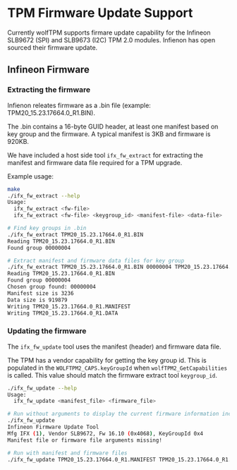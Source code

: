 # TPM Firmware Update Support

Currently wolfTPM supports firmare update capability for the Infineon SLB9672 (SPI) and SLB9673 (I2C) TPM 2.0 modules. Infienon has open sourced their firmware update.

## Infineon Firmware

### Extracting the firmware

Infienon releates firmware as a .bin file (example: TPM20_15.23.17664.0_R1.BIN).

The .bin contains a 16-byte GUID header, at least one manifest based on key group and the firmware. A typical manifest is 3KB and firmware is 920KB.

We have included a host side tool `ifx_fw_extract` for extracting the manifest and firmware data file required for a TPM upgrade.

Example usage:

```sh
make
./ifx_fw_extract --help
Usage:
  ifx_fw_extract <fw-file>
  ifx_fw_extract <fw-file> <keygroup_id> <manifest-file> <data-file>

# Find key groups in .bin
./ifx_fw_extract TPM20_15.23.17664.0_R1.BIN
Reading TPM20_15.23.17664.0_R1.BIN
Found group 00000004

# Extract manifest and firmware data files for key group
./ifx_fw_extract TPM20_15.23.17664.0_R1.BIN 00000004 TPM20_15.23.17664.0_R1.MANIFEST TPM20_15.23.17664.0_R1.DATA
Reading TPM20_15.23.17664.0_R1.BIN
Found group 00000004
Chosen group found: 00000004
Manifest size is 3236
Data size is 919879
Writing TPM20_15.23.17664.0_R1.MANIFEST
Writing TPM20_15.23.17664.0_R1.DATA
```

### Updating the firmware

The `ifx_fw_update` tool uses the manifest (header) and firmware data file.

The TPM has a vendor capability for getting the key group id. This is populated in the `WOLFTPM2_CAPS.keyGroupId` when `wolfTPM2_GetCapabilities` is called. This value should match the firmware extract tool `keygroup_id`.

```sh
./ifx_fw_update --help
Usage:
  ifx_fw_update <manifest_file> <firmware_file>

# Run without arguments to display the current firmware information including key group id.
./ifx_fw_update
Infineon Firmware Update Tool
Mfg IFX (1), Vendor SLB9672, Fw 16.10 (0x4068), KeyGroupId 0x4
Manifest file or firmware file arguments missing!

# Run with manifest and firmware files
./ifx_fw_update TPM20_15.23.17664.0_R1.MANIFEST TPM20_15.23.17664.0_R1.DATA

```
